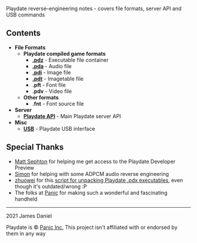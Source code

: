 Playdate reverse-engineering notes - covers file formats, server API and USB commands

## Contents

- **File Formats**
  - **Playdate compiled game formats**
    - [**.pdz**](https://github.com/jaames/playdate-reverse-engineering/blob/main/formats/pdz.md) - Executable file container
    - [**.pda**](https://github.com/jaames/playdate-reverse-engineering/blob/main/formats/pda.md) - Audio file
    - [**.pdi**](https://github.com/jaames/playdate-reverse-engineering/blob/main/formats/pdi.md) - Image file
    - [**.pdt**](https://github.com/jaames/playdate-reverse-engineering/blob/main/formats/pdt.md) - Imagetable file
    - **.pft** - Font file
    - **.pdv** - Video file
  - **Other formats**
    - **.fnt** - Font source file
- **Server**
  - [**Playdate API**](https://github.com/jaames/playdate-reverse-engineering/blob/main/server/api.md) - Main Playdate server API
- **Misc**
  - [**USB**](https://github.com/jaames/playdate-reverse-engineering/blob/main/usb/usb.md) - Playdate USB interface

## Special Thanks

 - [Matt Sephton](https://github.com/gingerbeardman) for helping me get access to the Playdate Developer Preview
 - [Simon](https://github.com/simontime) for helping with some ADPCM audio reverse engineering
 - [zhuowei](https://github.com/zhuowei) for this [script for unpacking Playdate .pdx executables](https://gist.github.com/zhuowei/666c7e6d21d842dbb8b723e96164d9c3), even though it's outdated/wrong :P
 - The folks at [Panic](https://panic.com/) for making such a wonderful and fascinating handheld

 ----

 2021 James Daniel

 Playdate is © [Panic Inc.](https://panic.com/) This project isn't affiliated with or endorsed by them in any way